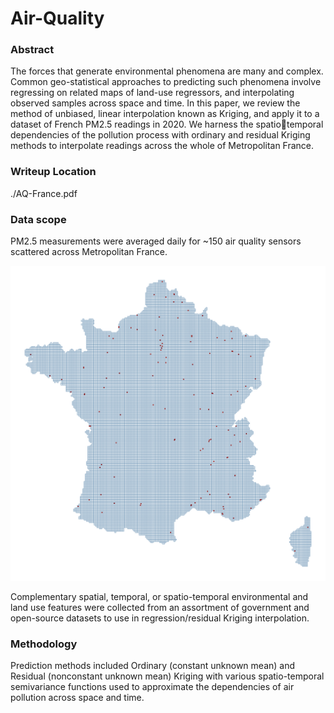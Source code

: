 # Air-Quality

### Abstract

The forces that generate environmental phenomena are many and complex. Common
geo-statistical approaches to predicting such phenomena involve regressing on related
maps of land-use regressors, and interpolating observed samples across space and time.
In this paper, we review the method of unbiased, linear interpolation known as Kriging,
and apply it to a dataset of French PM2.5 readings in 2020. We harness the spatiotemporal dependencies of the pollution process with ordinary and residual Kriging methods to interpolate readings across the whole of Metropolitan France.

### Writeup Location 

./AQ-France.pdf

### Data scope

PM2.5 measurements were averaged daily for ~150 air quality sensors scattered across Metropolitan France.

![Sensor locations](ThesPlots/study_area.png)

Complementary spatial, temporal, or spatio-temporal environmental and land use features were collected from an assortment of government and open-source datasets to use in regression/residual Kriging interpolation.

### Methodology

Prediction methods included Ordinary (constant unknown mean) and Residual (nonconstant unknown mean) Kriging with various spatio-temporal semivariance functions used to approximate the dependencies of air pollution across space and time.


